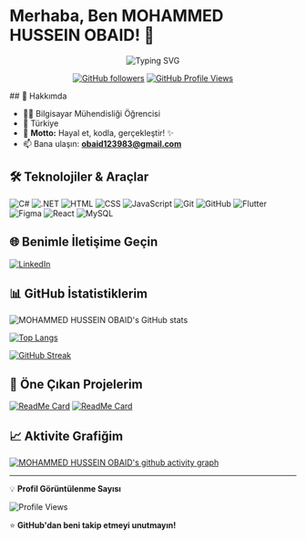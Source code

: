 # Merhaba, Ben MOHAMMED HUSSEIN OBAID! 👋

<div align="center">
  <img src="https://readme-typing-svg.herokuapp.com?font=Fira+Code&size=30&duration=3000&pause=1000&color=36BCF7&background=FFFFFF00&center=true&vCenter=true&width=600&lines=Bilgisayar+M%C3%BChendisli%C4%9Fi+%C3%96%C4%9Frencisi;Full+Stack+Developer;%E2%9C%A8+Kod+ile+Hayal+Kuruyorum+%E2%9C%A8" alt="Typing SVG" />
</div>

<div align="center">
  
[![GitHub followers](https://img.shields.io/github/followers/KULLANICI_ADINIZ?label=Takipçiler&style=social)](https://github.com/KULLANICI_ADINIZ)
[![GitHub Profile Views](https://komarev.com/ghpvc/?username=KULLANICI_ADINIZ&color=36BCF7&style=flat-square&label=Profil+Görüntülenme)](https://github.com/KULLANICI_ADINIZ)

</div>
## 🚀 Hakkımda

- 👨‍💻 Bilgisayar Mühendisliği Öğrencisi
- 📍 Türkiye
- 💭 **Motto:** Hayal et, kodla, gerçekleştir! ✨
- 📫 Bana ulaşın: **obaid123983@gmail.com**

## 🛠️ Teknolojiler & Araçlar

![C#](https://img.shields.io/badge/-C#-36bcf7?style=flat-square&logo=cs&logoColor=white)
![.NET](https://img.shields.io/badge/-.NET-36bcf7?style=flat-square&logo=dotnet&logoColor=white)
![HTML](https://img.shields.io/badge/-HTML-36bcf7?style=flat-square&logo=html&logoColor=white)
![CSS](https://img.shields.io/badge/-CSS-36bcf7?style=flat-square&logo=css&logoColor=white)
![JavaScript](https://img.shields.io/badge/-JavaScript-36bcf7?style=flat-square&logo=js&logoColor=white)
![Git](https://img.shields.io/badge/-Git-36bcf7?style=flat-square&logo=git&logoColor=white)
![GitHub](https://img.shields.io/badge/-GitHub-36bcf7?style=flat-square&logo=github&logoColor=white)
![Flutter](https://img.shields.io/badge/-Flutter-36bcf7?style=flat-square&logo=flutter&logoColor=white)
![Figma](https://img.shields.io/badge/-Figma-36bcf7?style=flat-square&logo=figma&logoColor=white)
![React](https://img.shields.io/badge/-React-36bcf7?style=flat-square&logo=react&logoColor=white)
![MySQL](https://img.shields.io/badge/-MySQL-36bcf7?style=flat-square&logo=mysql&logoColor=white)

## 🌐 Benimle İletişime Geçin

[![LinkedIn](https://img.shields.io/badge/-LinkedIn-0077B5?style=flat-square&logo=linkedin&logoColor=white)](https://www.linkedin.com/in/mohammed-obaid-b9749b300/)

## 📊 GitHub İstatistiklerim

![MOHAMMED HUSSEIN OBAID's GitHub stats](https://github-readme-stats.vercel.app/api?username=mobaid22&show_icons=true&theme=tokyonight)

[![Top Langs](https://github-readme-stats.vercel.app/api/top-langs/?username=mobaid22&layout=compact&theme=tokyonight)](https://github.com/anuraghazra/github-readme-stats)

[![GitHub Streak](https://streak-stats.demolab.com/?user=mobaid22&theme=tokyonight)](https://git.io/streak-stats)

## 📌 Öne Çıkan Projelerim

[![ReadMe Card](https://github-readme-stats.vercel.app/api/pin/?username=mobaid22&repo=repo1&theme=tokyonight)](https://github.com/mobaid22/repo1)
[![ReadMe Card](https://github-readme-stats.vercel.app/api/pin/?username=mobaid22&repo=repo2&theme=tokyonight)](https://github.com/mobaid22/repo2)

## 📈 Aktivite Grafiğim

[![MOHAMMED HUSSEIN OBAID's github activity graph](https://github-readme-activity-graph.vercel.app/graph?username=mobaid22&theme=tokyonight)](https://github.com/ashutosh00710/github-readme-activity-graph)

---
💡 **Profil Görüntülenme Sayısı**

![Profile Views](https://komarev.com/ghpvc/?username=mobaid22&color=36bcf7&style=flat-square)

⭐ **GitHub'dan beni takip etmeyi unutmayın!**
